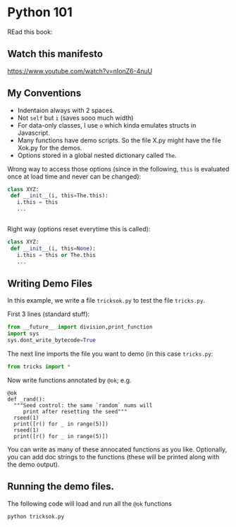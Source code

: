 # Python 101

REad this book:

## Watch this manifesto

https://www.youtube.com/watch?v=nIonZ6-4nuU

## My Conventions

- Indentaion always with 2 spaces.
- Not `self` but `i` (saves sooo much width)
- For data-only classes, I use `o` which kinda emulates structs in Javascript.
- Many functions have demo scripts. So the file X.py might have
  the file Xok.py for the demos.
- Options stored in a global nested dictionary called `The`.

Wrong way to access those options (since in the following, `this` is
evaluated once at load time and never can be changed):

```python
class XYZ:
 def __init__(i, this=The.this):
   i.this = this
   ...
   
```

Right way (options reset everytime this is called):

```python
class XYZ:
 def __init__(i, this=None):
   i.this = this or The.this
   ...
```

## Writing Demo Files

In this example, we write a file `tricksok.py` to
test the file `tricks.py`.

First 3 lines (standard stuff):

```python
from __future__ import division,print_function
import sys
sys.dont_write_bytecode=True
```

The next line imports the file you want to demo (in this
case `tricks.py`:

```python
from tricks import *
```

Now write functions annotated by `@ok`; e.g.

```
@ok
def _rand():
  """Seed control: the same `random` nums will
     print after resetting the seed"""
  rseed(1)
  print([r() for _ in range(5)])
  rseed(1)
  print([r() for _ in range(5)])
```

You can write as many of these annocated functions as you like.
Optionally, you can add doc strings to the functions (these
will be printed along with the demo output).

## Running the demo files.

The following code will load and run all the `@ok`
functions

```python
python tricksok.py
```

